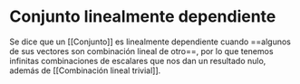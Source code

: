 # Conjunto linealmente dependiente

Se dice que un [[Conjunto]] es linealmente dependiente cuando ==algunos de sus vectores son combinación lineal de otro==, por lo que tenemos infinitas combinaciones de escalares que nos dan un resultado nulo, además de [[Combinación lineal trivial]].
